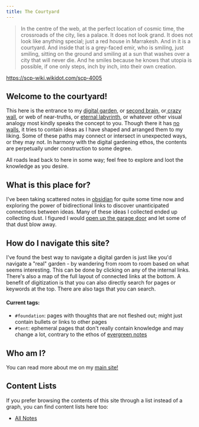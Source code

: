 ```yaml
---
title: The Courtyard
---
```


>In the centre of the web, at the perfect location of cosmic time, the crossroads of the city, lies a palace. It does not look grand. It does not look like anything special; just a red house in Marrakesh. And in it is a courtyard. And inside that is a grey-faced emir, who is smiling, just smiling, sitting on the ground and smiling at a sun that washes over a city that will never die. And he smiles because he knows that utopia is possible, if one only steps, inch by inch, into their own creation.

https://scp-wiki.wikidot.com/scp-4005

## Welcome to the courtyard! 

This here is the entrance to my [digital garden](https://maggieappleton.com/garden-history), or [second brain](https://fortelabs.co/blog/basboverview/), or[ crazy wall](https://en.wikipedia.org/wiki/Evidence_board), or web of near-truths, or [eternal labyrinth](https://www.poewiki.net/wiki/The_Lord%27s_Labyrinth), or whatever other visual analogy most kindly speaks the concept to you. Though there it has [no walls](https://en.wikipedia.org/wiki/Closed_platform), it tries to contain ideas as I have shaped and arranged them to my liking. Some of these paths may connect or intersect in unexpected ways, or they may not. In harmony with the digital gardening ethos, the contents are perpetually under construction to some degree.

All roads lead back to here in some way; feel free to explore and loot the knowledge as you desire. 

## What is this place for?
I've been taking scattered notes in [obsidian](https://obsidian.md/) for quite some time now and exploring the power of bidirectional links to discover unanticipated connections between ideas. Many of these ideas I collected ended up collecting dust. I figured I would [open up the garage door](notes/working-with-the-garage-door-open) and let some of that dust blow away.

## How do I navigate this site?
I've found the best way to navigate a digital garden is just like you'd navigate a "real" garden - by wandering from room to room based on what seems interesting. This can be done by clicking on any of the internal links. There's also a map of the full layout of connected links at the bottom. A benefit of digitization is that you can also directly search for pages or keywords at the top. There are also tags that you can search.

#### Current tags:
- `#foundation`: pages with thoughts that are not fleshed out; might just contain bullets or links to other pages
- `#tent`: ephemeral pages that don't really contain knowledge and may change a lot, contrary to the ethos of [evergreen notes](https://notes.andymatuschak.org/Evergreen_notes)

## Who am I?
You can read more about me on my [main site!](https://siyangsun.github.io/)

## Content Lists
If you prefer browsing the contents of this site through a list instead of a graph, you can find content lists here too:

- [All Notes](/notes)
